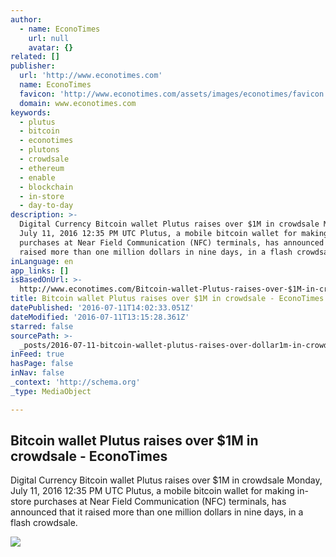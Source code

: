 ```yaml
---
author:
  - name: EconoTimes
    url: null
    avatar: {}
related: []
publisher:
  url: 'http://www.econotimes.com'
  name: EconoTimes
  favicon: 'http://www.econotimes.com/assets/images/econotimes/favicon.ico'
  domain: www.econotimes.com
keywords:
  - plutus
  - bitcoin
  - econotimes
  - plutons
  - crowdsale
  - ethereum
  - enable
  - blockchain
  - in-store
  - day-to-day
description: >-
  Digital Currency Bitcoin wallet Plutus raises over $1M in crowdsale Monday,
  July 11, 2016 12:35 PM UTC Plutus, a mobile bitcoin wallet for making in-store
  purchases at Near Field Communication (NFC) terminals, has announced that it
  raised more than one million dollars in nine days, in a flash crowdsale.
inLanguage: en
app_links: []
isBasedOnUrl: >-
  http://www.econotimes.com/Bitcoin-wallet-Plutus-raises-over-$1M-in-crowdsale-234117
title: Bitcoin wallet Plutus raises over $1M in crowdsale - EconoTimes
datePublished: '2016-07-11T14:02:33.051Z'
dateModified: '2016-07-11T13:15:28.361Z'
starred: false
sourcePath: >-
  _posts/2016-07-11-bitcoin-wallet-plutus-raises-over-dollar1m-in-crowdsale-econoti.md
inFeed: true
hasPage: false
inNav: false
_context: 'http://schema.org'
_type: MediaObject

---
```

<article style=""><h1>Bitcoin wallet Plutus raises over $1M in crowdsale - EconoTimes</h1><p>Digital Currency Bitcoin wallet Plutus raises over $1M in crowdsale Monday, July 11, 2016 12:35 PM UTC Plutus, a mobile bitcoin wallet for making in-store purchases at Near Field Communication (NFC) terminals, has announced that it raised more than one million dollars in nine days, in a flash crowdsale.</p><img src="http://www.econotimes.com/assets/images/econotimes/ad/viewSubscribeBanner.png" /></article>